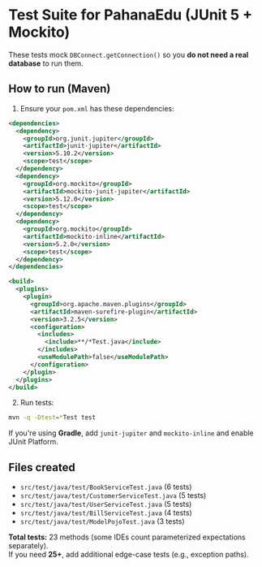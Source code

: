 # Test Suite for PahanaEdu (JUnit 5 + Mockito)

These tests mock `DBConnect.getConnection()` so you **do not need a real database** to run them.

## How to run (Maven)

1. Ensure your `pom.xml` has these dependencies:

```xml
<dependencies>
  <dependency>
    <groupId>org.junit.jupiter</groupId>
    <artifactId>junit-jupiter</artifactId>
    <version>5.10.2</version>
    <scope>test</scope>
  </dependency>
  <dependency>
    <groupId>org.mockito</groupId>
    <artifactId>mockito-junit-jupiter</artifactId>
    <version>5.12.0</version>
    <scope>test</scope>
  </dependency>
  <dependency>
    <groupId>org.mockito</groupId>
    <artifactId>mockito-inline</artifactId>
    <version>5.2.0</version>
    <scope>test</scope>
  </dependency>
</dependencies>

<build>
  <plugins>
    <plugin>
      <groupId>org.apache.maven.plugins</groupId>
      <artifactId>maven-surefire-plugin</artifactId>
      <version>3.2.5</version>
      <configuration>
        <includes>
          <include>**/*Test.java</include>
        </includes>
        <useModulePath>false</useModulePath>
      </configuration>
    </plugin>
  </plugins>
</build>
```

2. Run tests:

```bash
mvn -q -Dtest=*Test test
```

If you're using **Gradle**, add `junit-jupiter` and `mockito-inline` and enable JUnit Platform.

## Files created
- `src/test/java/test/BookServiceTest.java` (6 tests)
- `src/test/java/test/CustomerServiceTest.java` (5 tests)
- `src/test/java/test/UserServiceTest.java` (5 tests)
- `src/test/java/test/BillServiceTest.java` (4 tests)
- `src/test/java/test/ModelPojoTest.java` (3 tests)

**Total tests:** 23 methods (some IDEs count parameterized expectations separately).  
If you need **25+**, add additional edge-case tests (e.g., exception paths).

